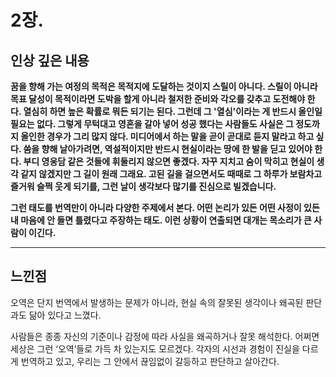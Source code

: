 # 2장. 

## 인상 깊은 내용 

**꿈을 향해 가는 여정의 목적은 목적지에 도달하는 것이지 스릴이 아니다. 스릴이 아니라 목표 달성이 목적이라면 도박을 할게 아니라 철저한 준비와 각오를 갖추고 도전해야 한다. 열심히 하면 높은 확률로 뭐든 되기는 된다. 그런데 그 '열심'이라는 게 반드시 올인일 필요는 없다. 그렇게 무턱대고 영혼을 갈아 넣어 성공 했다는 사람들도 사실은 그 정도까지 올인한 경우가 그리 많지 않다. 미디어에서 하는 말을 곧이 곧대로 듣지 말라고 하고 싶다. 쑴을 향해 날아가려면, 역설적이지만 반드시 현실이라는 땅에 한 발을 딛고 있어야 한다. 부디 영웅담 같은 것들에 휘둘리지 않으면 좋겠다. 자꾸 지치고 숨이 막히고 현실이 생각 같지 않겠지만 그 길이 원래 그래요. 고된 길을 걸으면서도 때때로 그 하루가 보람차고 즐거워 슬쩍 웃게 되기를, 그런 날이 생각보다 많기를 진심으로 빌겠습니다.**

**그런 태도를 번역만이 아니라 다양한 주제에서 본다. 어떤 논리가 있든 어떤 사정이 있든 내 마음에 안 들면 틀렸다고 주장하는 태도. 이런 상황이 연출되면 대개는 목소리가 큰 사람이 이긴다.**

----

## 느낀점

오역은 단지 번역에서 발생하는 문제가 아니라, 현실 속의 잘못된 생각이나 왜곡된 판단과도 닮아 있다고 느꼈다.

사람들은 종종 자신의 기준이나 감정에 따라 사실을 왜곡하거나 잘못 해석한다. 어쩌면 세상은 그런 ‘오역’들로 가득 차 있는지도 모르겠다. 각자의 시선과 경험이 진실을 다르게 번역하고 있고, 우리는 그 안에서 끊임없이 갈등하고 판단하고 살아간다.
